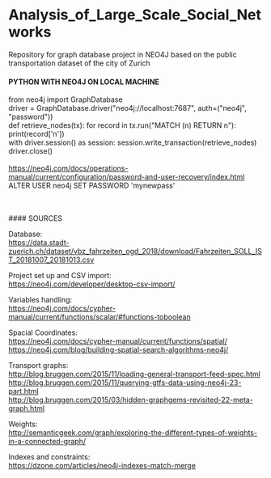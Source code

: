 # Analysis_of_Large_Scale_Social_Networks
Repository for graph database project in NEO4J based on the public transportation dataset of the city of Zurich

#### PYTHON WITH NEO4J ON LOCAL MACHINE

from neo4j import GraphDatabase 
<br />
driver = GraphDatabase.driver("neo4j://localhost:7687", auth=("neo4j", "password"))
<br />
def retrieve_nodes(tx):
    for record in tx.run("MATCH (n) RETURN n"): print(record['n'])
<br />
with driver.session() as session: session.write_transaction(retrieve_nodes)
<br />
driver.close()
<br />
<br />
https://neo4j.com/docs/operations-manual/current/configuration/password-and-user-recovery/index.html
<br />
ALTER USER neo4j SET PASSWORD 'mynewpass'

<br />
<br />
#### SOURCES

Database: <br />
https://data.stadt-zuerich.ch/dataset/vbz_fahrzeiten_ogd_2018/download/Fahrzeiten_SOLL_IST_20181007_20181013.csv

Project set up and CSV import: <br />
https://neo4j.com/developer/desktop-csv-import/ <br />

Variables handling: <br />
https://neo4j.com/docs/cypher-manual/current/functions/scalar/#functions-toboolean <br />

Spacial Coordinates: <br />
https://neo4j.com/docs/cypher-manual/current/functions/spatial/ <br />
https://neo4j.com/blog/building-spatial-search-algorithms-neo4j/

Transport graphs: <br />
http://blog.bruggen.com/2015/11/loading-general-transport-feed-spec.html <br />
http://blog.bruggen.com/2015/11/querying-gtfs-data-using-neo4j-23-part.html <br />
http://blog.bruggen.com/2015/03/hidden-graphgems-revisited-22-meta-graph.html

Weights: <br />
http://semanticgeek.com/graph/exploring-the-different-types-of-weights-in-a-connected-graph/

Indexes and constraints: <br />
https://dzone.com/articles/neo4j-indexes-match-merge
